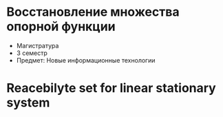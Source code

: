 # Восстановление множества опорной функции 

* Магистратура
* 3 семестр
* Предмет: Новые информационные технологии

# Reacebilyte set for linear stationary system
